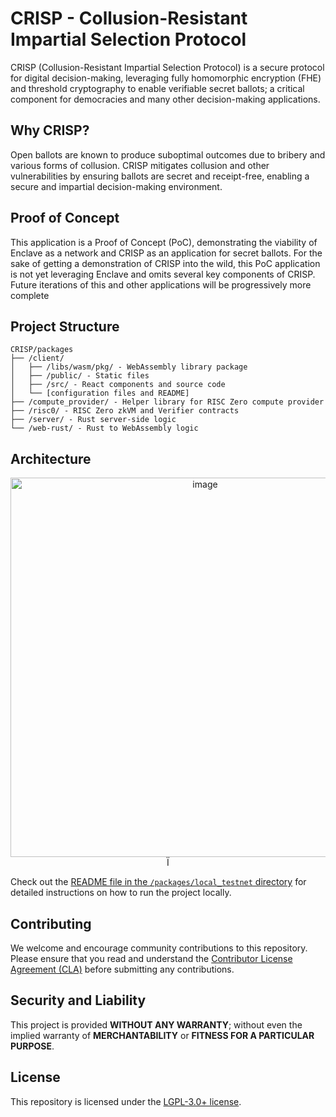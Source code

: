 # CRISP - Collusion-Resistant Impartial Selection Protocol

CRISP (Collusion-Resistant Impartial Selection Protocol) is a secure protocol for digital decision-making, leveraging fully homomorphic encryption (FHE) and threshold cryptography to enable verifiable secret ballots; a critical component for democracies and many other decision-making applications.

## Why CRISP?

Open ballots are known to produce suboptimal outcomes due to bribery and various forms of collusion. CRISP mitigates collusion and other vulnerabilities by ensuring ballots are secret and receipt-free, enabling a secure and impartial decision-making environment.

## Proof of Concept

This application is a Proof of Concept (PoC), demonstrating the viability of Enclave as a network and CRISP as an application for secret ballots. For the sake of getting a demonstration of CRISP into the wild, this PoC application is not yet leveraging Enclave and omits several key components of CRISP. Future iterations of this and other applications will be progressively more complete

## Project Structure

```
CRISP/packages
├── /client/
│   ├── /libs/wasm/pkg/ - WebAssembly library package
│   ├── /public/ - Static files
│   ├── /src/ - React components and source code
│   └── [configuration files and README]
├── /compute_provider/ - Helper library for RISC Zero compute provider
├── /risc0/ - RISC Zero zkVM and Verifier contracts
├── /server/ - Rust server-side logic
└── /web-rust/ - Rust to WebAssembly logic
```

## Architecture
<p align="center">
<img width="607" alt="image" src="https://github.com/gnosisguild/CRISP/assets/19823989/c8881fe2-1e66-4d99-9347-24e4edc91516">Ï
</p>

Check out the [README file in the `/packages/local_testnet` directory](packages/local_testnet/Readme.md) for detailed instructions on how to run the project locally.

## Contributing

We welcome and encourage community contributions to this repository. Please ensure that you read and understand the [Contributor License Agreement (CLA)](https://github.com/gnosisguild/CLA) before submitting any contributions.

## Security and Liability

This project is provided **WITHOUT ANY WARRANTY**; without even the implied warranty of **MERCHANTABILITY** or **FITNESS FOR A PARTICULAR PURPOSE**.

## License

This repository is licensed under the [LGPL-3.0+ license](LICENSE).